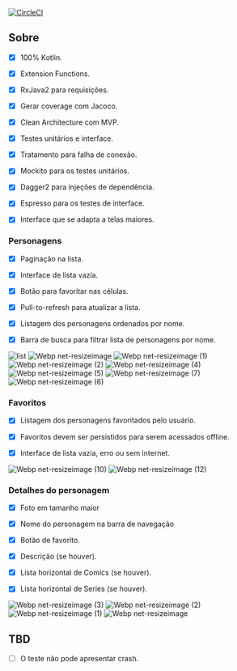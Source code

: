 

[![CircleCI](https://circleci.com/gh/dpedroza/marvel-characters.svg?style=svg)](https://circleci.com/gh/dpedroza/marvel-characters)


## Sobre


- [x] 100% Kotlin.
- [x] Extension Functions.
- [x] RxJava2 para requisições.
- [x] Gerar coverage com Jacoco.
- [x] Clean Architecture com MVP.
- [x] Testes unitários e interface.
- [x] Tratamento para falha de conexão.
- [x] Mockito para os testes unitários.
- [x] Dagger2 para injeções de dependência.
- [x] Espresso para os testes de interface.
- [x] Interface que se adapta a telas maiores.


### Personagens


- [x] Paginação na lista.
- [x] Interface de lista vazia.
- [x] Botão para favoritar nas células.
- [x] Pull-to-refresh para atualizar a lista.
- [x] Listagem dos personagens ordenados por nome.
- [x] Barra de busca para filtrar lista de personagens por nome.


![list](https://user-images.githubusercontent.com/9497411/85237315-4e006280-b3fc-11ea-8276-4a5691c24f50.png)
![Webp net-resizeimage](https://user-images.githubusercontent.com/9497411/85237677-0d561880-b3ff-11ea-82ae-df9fdb2ed002.png)
![Webp net-resizeimage (1)](https://user-images.githubusercontent.com/9497411/85237693-2fe83180-b3ff-11ea-8be5-1646181d3a13.png)
![Webp net-resizeimage (2)](https://user-images.githubusercontent.com/9497411/85237795-cc123880-b3ff-11ea-93fe-54e1d7dd88f4.png)
![Webp net-resizeimage (4)](https://user-images.githubusercontent.com/9497411/85237862-4ba00780-b400-11ea-9154-37fca6922a5b.png)
![Webp net-resizeimage (5)](https://user-images.githubusercontent.com/9497411/85237938-d7b22f00-b400-11ea-87db-ec2f0d15e184.png)
![Webp net-resizeimage (7)](https://user-images.githubusercontent.com/9497411/85237965-07613700-b401-11ea-97c2-0a76dd27f28a.png)
![Webp net-resizeimage (6)](https://user-images.githubusercontent.com/9497411/85237947-ec8ec280-b400-11ea-9774-017edac37029.png)


### Favoritos


- [x] Listagem dos personagens favoritados pelo usuário.
- [x] Favoritos devem ser persistidos para serem acessados offline.
- [x] Interface de lista vazia, erro ou sem internet.


![Webp net-resizeimage (10)](https://user-images.githubusercontent.com/9497411/85238452-64aab780-b404-11ea-8916-183817d34f1e.png)
![Webp net-resizeimage (12)](https://user-images.githubusercontent.com/9497411/85238702-329a5500-b406-11ea-8ac2-eca060b7e063.png)


### Detalhes do personagem


- [x] Foto em tamanho maior 
- [x] Nome do personagem na barra de navegação
- [x] Botão de favorito.
- [x] Descrição (se houver).
- [x] Lista horizontal de Comics (se houver).
- [x] Lista horizontal de Series (se houver).


![Webp net-resizeimage (3)](https://user-images.githubusercontent.com/9497411/86540372-09d09000-bedb-11ea-80a2-83a1366c24c7.png)
![Webp net-resizeimage (2)](https://user-images.githubusercontent.com/9497411/86540346-ea396780-beda-11ea-9aee-280eea6a5789.png)
![Webp net-resizeimage (1)](https://user-images.githubusercontent.com/9497411/86540323-aba3ad00-beda-11ea-993b-fef9c48f2746.png)
![Webp net-resizeimage](https://user-images.githubusercontent.com/9497411/86540189-aeea6900-bed9-11ea-9c6b-4700b22bc319.png)


## TBD


- [ ] O teste não pode apresentar crash.

